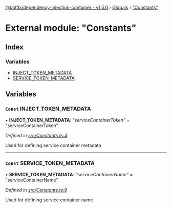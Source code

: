 [@botflx/dependency-injection-container - v1.5.0](../README.md) › [Globals](../globals.md) › ["Constants"](_constants_.md)

# External module: "Constants"

## Index

### Variables

* [INJECT_TOKEN_METADATA](_constants_.md#const-inject_token_metadata)
* [SERVICE_TOKEN_METADATA](_constants_.md#const-service_token_metadata)

## Variables

### `Const` INJECT_TOKEN_METADATA

• **INJECT_TOKEN_METADATA**: *"serviceContainerToken"* = "serviceContainerToken"

*Defined in [src/Constants.ts:4](https://github.com/botflux/dependency-injection-container/blob/f4a99c3/src/Constants.ts#L4)*

Used for defining service container metadata

___

### `Const` SERVICE_TOKEN_METADATA

• **SERVICE_TOKEN_METADATA**: *"serviceContainerName"* = "serviceContainerName"

*Defined in [src/Constants.ts:9](https://github.com/botflux/dependency-injection-container/blob/f4a99c3/src/Constants.ts#L9)*

Used for defining service container name
